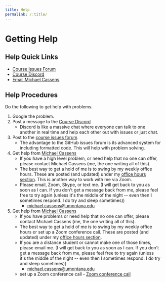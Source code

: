 ```yaml
---
title: Help
permalink: /:title/
---
```


# Getting Help

## Help Quick Links

- [Course Issues Forum](https://github.com/Montana-Media-Arts/220_CreativeCoding2-Spring2021-Samples/issues)
- [Course Discord](https://discord.gg/GNEaKPv9Rv)
- [Email Michael Cassens](mailto:michael.cassnes@umontana.edu?subject=441%20Question)

## Help Procedures

Do the following to get help with problems.

1. Google the problem.
2. Post a message to the [Course Discord](https://discord.gg/GNEaKPv9Rv)
    - Discord is like a massive chat where everyone can talk to one another in real time and help each other out with issues or just chat.
3. Post to the [course issues forum](https://github.com/Montana-Media-Arts/220_CreativeCoding2-Spring2021-Samples/issues).
    - The advantage to the GitHub issues forum is its advanced system for including formatted code. This will help with problem solving.
4. Get help from [Michael Cassens]({{site.baseurl}}/instructors/)
    - If you have a high level problem, or need help that no one can offer, please contact Michael Cassens (me, the one writing all of this).
    - The best way to get a hold of me is to swing by my weekly office hours. These are posted (and updated) under my [office hours section]({{site.baseurl}}/instructors/#office-hours). This is another way to work with me via Zoom. 
    - Please email, Zoom, Skype, or text me. (I will get back to you as soon as I can.  If you don't get a message back from me, please feel free to try again (unless it's the middle of the night -- even then I sometimes respond.  I do try and sleep sometimes))
        - [michael.cassens@umontana.edu](mailto:michael.cassens@umontana.edu?subject=220%20Question)
5. Get help from [Michael Cassens]({{site.baseurl}}/instructors/)
    - If you have problems or need help that no one can offer, please contact Michael Cassens (me, the one writing all of this).
    - The best way to get a hold of me is to swing by my weekly office hours or set up a Zoom conference call. These are posted (and updated) under my [office hours section]({{site.baseurl}}/instructors/#office-hours). 
    - If you are a distance student or cannot make one of those times, please email me. (I will get back to you as soon as I can.  If you don't get a message back from me, please feel free to try again (unless it's the middle of the night -- even then I sometimes respond.  I do try and sleep sometimes))
        - [michael.cassens@umontana.edu](mailto:michael.cassens@umontana.edu?subject=220%20Question)
    - set up a Zoom conference call - [Zoom conference call](https://calendly.com/michael-cassens/220-meeting)

<!--
## Lab Hours

The "127 Media Arts Computer Lab" (McGill, 127) is open to all of you via your Griz Card at any time.
-->

